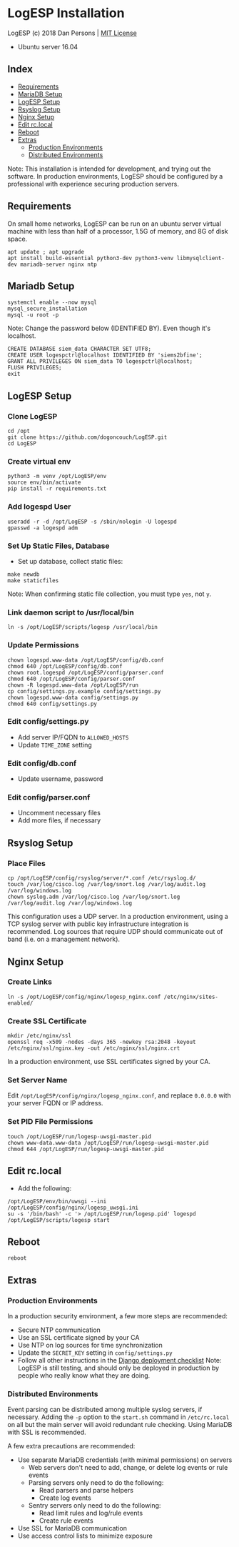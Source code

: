 # LogESP Installation
LogESP (c) 2018 Dan Persons | [MIT License](../LICENSE)

- Ubuntu server 16.04

## Index

- [Requirements](#requirements)
- [MariaDB Setup](#mariadb-setup)
- [LogESP Setup](#logesp-setup)
- [Rsyslog Setup](#rsyslog-setup)
- [Nginx Setup](#nginx-setup)
- [Edit rc.local](#edit-rclocal)
- [Reboot](#reboot)
- [Extras](#extras)
  - [Production Environments](#production-environments)
  - [Distributed Environments](#distributed-environments)

Note: This installation is intended for development, and trying out the software. In production environments, LogESP should be configured by a professional with experience securing production servers.

## Requirements
On small home networks, LogESP can be run on an ubuntu server virtual machine with less than half of a processor, 1.5G of memory, and 8G of disk space.
```
apt update ; apt upgrade
apt install build-essential python3-dev python3-venv libmysqlclient-dev mariadb-server nginx ntp
```

## Mariadb Setup
```
systemctl enable --now mysql
mysql_secure_installation
mysql -u root -p
```
Note: Change the password below (IDENTIFIED BY). Even though it's localhost.
```
CREATE DATABASE siem_data CHARACTER SET UTF8;
CREATE USER logespctrl@localhost IDENTIFIED BY 'siems2bfine';
GRANT ALL PRIVILEGES ON siem_data TO logespctrl@localhost;
FLUSH PRIVILEGES;
exit
```

## LogESP Setup
### Clone LogESP
```
cd /opt
git clone https://github.com/dogoncouch/LogESP.git
cd LogESP
```

### Create virtual env
```
python3 -m venv /opt/LogESP/env
source env/bin/activate
pip install -r requirements.txt
```

### Add logespd User
```
useradd -r -d /opt/LogESP -s /sbin/nologin -U logespd
gpasswd -a logespd adm
```

### Set Up Static Files, Database
- Set up database, collect static files:
```
make newdb
make staticfiles
```
Note: When confirming static file collection, you must type `yes`, not `y`.

### Link daemon script to /usr/local/bin
```
ln -s /opt/LogESP/scripts/logesp /usr/local/bin
```

### Update Permissions
```
chown logespd.www-data /opt/LogESP/config/db.conf
chmod 640 /opt/LogESP/config/db.conf
chown root.logespd /opt/LogESP/config/parser.conf
chmod 640 /opt/LogESP/config/parser.conf
chown -R logespd.www-data /opt/LogESP/run
cp config/settings.py.example config/settings.py
chown logespd.www-data config/settings.py
chmod 640 config/settings.py
```

### Edit config/settings.py
- Add server IP/FQDN to `ALLOWED_HOSTS`
- Update `TIME_ZONE` setting

### Edit config/db.conf
- Update username, password

### Edit config/parser.conf
- Uncomment necessary files
- Add more files, if necessary

## Rsyslog Setup
### Place Files
```
cp /opt/LogESP/config/rsyslog/server/*.conf /etc/rsyslog.d/
touch /var/log/cisco.log /var/log/snort.log /var/log/audit.log /var/log/windows.log
chown syslog.adm /var/log/cisco.log /var/log/snort.log /var/log/audit.log /var/log/windows.log
```
This configuration uses a UDP server. In a production environment, using a TCP syslog server with public key infrastructure integration is recommended. Log sources that require UDP should communicate out of band (i.e. on a management network).

## Nginx Setup
### Create Links
```
ln -s /opt/LogESP/config/nginx/logesp_nginx.conf /etc/nginx/sites-enabled/
```

### Create SSL Certificate
```
mkdir /etc/nginx/ssl
openssl req -x509 -nodes -days 365 -newkey rsa:2048 -keyout /etc/nginx/ssl/nginx.key -out /etc/nginx/ssl/nginx.crt
```
In a production environment, use SSL certificates signed by your CA.

### Set Server Name
Edit `/opt/LogESP/config/nginx/logesp_nginx.conf`, and replace `0.0.0.0` with your server FQDN or IP address.

### Set PID File Permissions
```
touch /opt/LogESP/run/logesp-uwsgi-master.pid
chown www-data.www-data /opt/LogESP/run/logesp-uwsgi-master.pid
chmod 644 /opt/LogESP/run/logesp-uwsgi-master.pid
```

## Edit rc.local
- Add the following:
```
/opt/LogESP/env/bin/uwsgi --ini /opt/LogESP/config/nginx/logesp_uwsgi.ini
su -s '/bin/bash' -c '> /opt/LogESP/run/logesp.pid' logespd
/opt/LogESP/scripts/logesp start
```

## Reboot
```
reboot
```

## Extras
### Production Environments
In a production security environment, a few more steps are recommended:
- Secure NTP communication
- Use an SSL certificate signed by your CA
- Use NTP on log sources for time synchronization
- Update the `SECRET_KEY` setting in `config/settings.py`
- Follow all other instructions in the [Django deployment checklist](https://docs.djangoproject.com/en/2.0/howto/deployment/checklist/)
Note: LogESP is still testing, and should only be deployed in production by people who really know what they are doing.

### Distributed Environments
Event parsing can be distributed among multiple syslog servers, if necessary. Adding the `-p` option to the `start.sh` command in `/etc/rc.local` on all but the main server will avoid redundant rule checking. Using MariaDB with SSL is recommended.

A few extra precautions are recommended:
- Use separate MariaDB credentials (with minimal permissions) on servers
  - Web servers don't need to add, change, or delete log events or rule events
  - Parsing servers only need to do the following:
    - Read parsers and parse helpers
    - Create log events
  - Sentry servers only need to do the following:
    - Read limit rules and log/rule events
    - Create rule events
- Use SSL for MariaDB communication
- Use access control lists to minimize exposure
